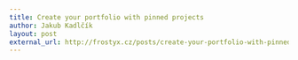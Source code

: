 ```yaml
---
title: Create your portfolio with pinned projects
author: Jakub Kadlčík
layout: post
external_url: http://frostyx.cz/posts/create-your-portfolio-with-pinned-projects
---
```

